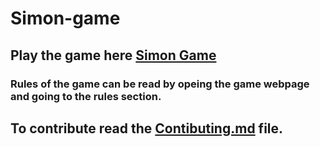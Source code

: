 # Simon-game

## Play the game here [Simon Game](https://anurrags.github.io/Simon-game/)

### Rules of the game can be read by opeing the game webpage and going to the rules section.

## To contribute read the [Contibuting.md](CONTRIBUTING.MD) file.
